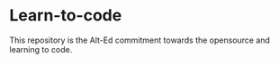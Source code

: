 # Learn-to-code
This repository is the Alt-Ed commitment towards the opensource and learning to code.
